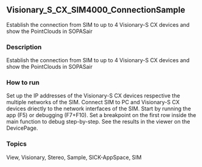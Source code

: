 ## Visionary_S_CX_SIM4000_ConnectionSample
Establish the connection from SIM to up to 4 Visionary-S CX devices and show the PointClouds in SOPASair

### Description
Establish the connection from SIM to up to 4 Visionary-S CX devices and show the PointClouds in SOPASair

### How to run
Set up the IP addresses of the Visionary-S CX devices respective the multiple networks of the SIM.
Connect SIM to PC and Visionary-S CX devices driectly to the network interfaces of the SIM.
Start by running the app (F5) or debugging (F7+F10).
Set a breakpoint on the first row inside the main function to debug step-by-step.
See the results in the viewer on the DevicePage.

### Topics
View, Visionary, Stereo, Sample, SICK-AppSpace, SIM
